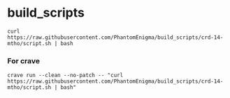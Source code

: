 # build_scripts

```
curl https://raw.githubusercontent.com/PhantomEnigma/build_scripts/crd-14-mtho/script.sh | bash
```

### For crave
```
crave run --clean --no-patch -- "curl https://raw.githubusercontent.com/PhantomEnigma/build_scripts/crd-14-mtho/script.sh | bash"
```
